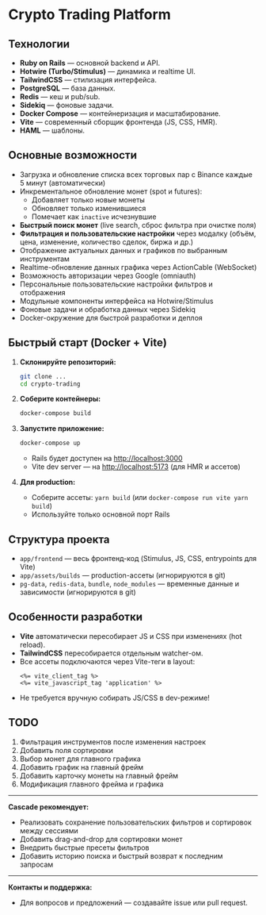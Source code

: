 # Crypto Trading Platform

## Технологии

- **Ruby on Rails** — основной backend и API.
- **Hotwire (Turbo/Stimulus)** — динамика и realtime UI.
- **TailwindCSS** — стилизация интерфейса.
- **PostgreSQL** — база данных.
- **Redis** — кеш и pub/sub.
- **Sidekiq** — фоновые задачи.
- **Docker Compose** — контейнеризация и масштабирование.
- **Vite** — современный сборщик фронтенда (JS, CSS, HMR).
- **HAML** — шаблоны.

## Основные возможности

- Загрузка и обновление списка всех торговых пар с Binance каждые 5 минут (автоматически)
- Инкрементальное обновление монет (spot и futures):
  - Добавляет только новые монеты
  - Обновляет только изменившиеся
  - Помечает как `inactive` исчезнувшие
- **Быстрый поиск монет** (live search, сброс фильтра при очистке поля)
- **Фильтрация и пользовательские настройки** через модалку (объём, цена, изменение, количество сделок, биржа и др.)
- Отображение актуальных данных и графиков по выбранным инструментам
- Realtime-обновление данных графика через ActionCable (WebSocket)
- Возможность авторизации через Google (omniauth)
- Персональные пользовательские настройки фильтров и отображения
- Модульные компоненты интерфейса на Hotwire/Stimulus
- Фоновые задачи и обработка данных через Sidekiq
- Docker-окружение для быстрой разработки и деплоя

## Быстрый старт (Docker + Vite)

1. **Склонируйте репозиторий:**
   ```sh
   git clone ...
   cd crypto-trading
   ```
2. **Соберите контейнеры:**
   ```sh
   docker-compose build
   ```
3. **Запустите приложение:**
   ```sh
   docker-compose up
   ```
   - Rails будет доступен на [http://localhost:3000](http://localhost:3000)
   - Vite dev server — на [http://localhost:5173](http://localhost:5173) (для HMR и ассетов)

4. **Для production:**
   - Соберите ассеты: `yarn build` (или `docker-compose run vite yarn build`)
   - Используйте только основной порт Rails

## Структура проекта

- `app/frontend` — весь фронтенд-код (Stimulus, JS, CSS, entrypoints для Vite)
- `app/assets/builds` — production-ассеты (игнорируются в git)
- `pg-data`, `redis-data`, `bundle`, `node_modules` — временные данные и зависимости (игнорируются в git)

## Особенности разработки

- **Vite** автоматически пересобирает JS и CSS при изменениях (hot reload).
- **TailwindCSS** пересобирается отдельным watcher-ом.
- Все ассеты подключаются через Vite-теги в layout:
  ```erb
  <%= vite_client_tag %>
  <%= vite_javascript_tag 'application' %>
  ```
- Не требуется вручную собирать JS/CSS в dev-режиме!

## TODO

1. Фильтрация инструментов после изменения настроек
2. Добавить поля сортировки
3. Выбор монет для главного графика
4. Добавить график на главный фрейм
5. Добавить карточку монеты на главный фрейм
6. Модификация главного фрейма и графика

---

**Cascade рекомендует:**
- Реализовать сохранение пользовательских фильтров и сортировок между сессиями
- Добавить drag-and-drop для сортировки монет
- Внедрить быстрые пресеты фильтров
- Добавить историю поиска и быстрый возврат к последним запросам

---

**Контакты и поддержка:**
- Для вопросов и предложений — создавайте issue или pull request.
